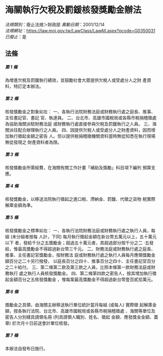 # 海關執行欠稅及罰鍰核發獎勵金辦法

*法規類別*：廢止法規＞財政部
*異動日期*：2001/12/14  
*法規網址*：https://law.moj.gov.tw/LawClass/LawAll.aspx?pcode=G0350031
*已廢止*：是


## 法條
##### 第 1 條
為增進欠稅及罰鍰執行績效，並鼓勵社會大眾提供欠稅人或受處分人之財
產資料，特訂定本辦法。

##### 第 2 條
核發獎勵金之對象如左：
一、各執行法院財務法庭或財務執行處之庭長、推事、主任書記官、書記
    官、執達員。
二、台北市、高雄市國稅局或各縣市稅捐稽徵處為協助海關派駐財務法庭
    或財務執行處直接參與欠稅及罰鍰執行之人員。
三、海關派往配合辦理執行之人員。
四、因提供欠稅人或受處分人之財產資料，因而增加執行徵起金額之密告
    人。但以提供稅捐稽徵機關資料當時無從知悉在執行現場無從發現之
    財產資料者為限。


##### 第 3 條
核發獎勵金所需經費，在海關有關工作計畫「補助及獎勵」科目項下編列
預算支應。

##### 第 4 條
核發獎勵金，以移送法院執行徵起之進口稅、滯納金、罰鍰、代徵之貨物
稅實際解庫金額為準。

##### 第 5 條
核發獎勵金之標準如左：
一、各執行法院財務法庭或財務執行處之執行人員，每組 (未分組者按每
    人計，下同) 每月執行徵起金額在新台幣五萬元以上，五十萬元以下
    者，發給千分之五獎勵金；超過五十萬元者，其超過部分按千分之二
    ‧五發給，惟最高獎勵金不得超過新台幣三千元。
二、財務法庭或財務執行處之庭長、推事、主任書記官獎勵金，按財務法
    庭或財務執行處之執行人員每月應領獎勵金額百分之二十另行撥發，
    以庭長百分之四十、推事百分之四十、主任書記官百分之二十給付。
三、第二條第二款及第三款之人員，比照本條第一款財務法庭或財務執行
    處之執行人員核發獎勵金。
四、第二條第四款之密告人，按其增加執行徵起金額百分之五核發獎勵金
    ，惟每案最高獎勵金不得超過新台幣壹百貳拾萬元。


##### 第 6 條
獎勵金之具領，由海關主辦移送執行單位統計當月每組 (或每人) 實際徵
起解庫金額，按各執行法院、台北市、高雄市國稅局或各縣市稅捐稽徵處
、海關等單位及密告人分別繕具請領名冊 (列具請領人職別、姓名、徵起
金額、應發獎金金額、蓋章) 於次月十日前送會計單位核發。

##### 第 7 條
本辦法自發布日施行。


